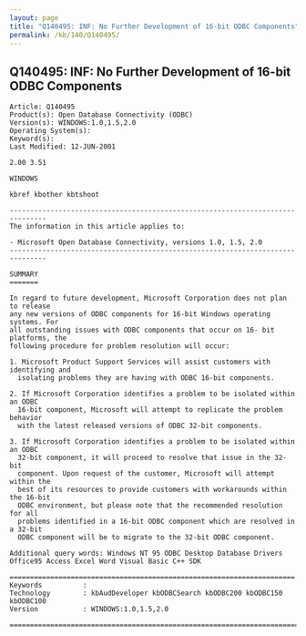 ```yaml
---
layout: page
title: "Q140495: INF: No Further Development of 16-bit ODBC Components"
permalink: /kb/140/Q140495/
---
```


## Q140495: INF: No Further Development of 16-bit ODBC Components

	Article: Q140495
	Product(s): Open Database Connectivity (ODBC)
	Version(s): WINDOWS:1.0,1.5,2.0
	Operating System(s): 
	Keyword(s): 
	Last Modified: 12-JUN-2001
	
	2.00 3.51
	
	WINDOWS
	
	kbref kbother kbtshoot
	
	-------------------------------------------------------------------------------
	The information in this article applies to:
	
	- Microsoft Open Database Connectivity, versions 1.0, 1.5, 2.0 
	-------------------------------------------------------------------------------
	
	SUMMARY
	=======
	
	In regard to future development, Microsoft Corporation does not plan to release
	any new versions of ODBC components for 16-bit Windows operating systems. For
	all outstanding issues with ODBC components that occur on 16- bit platforms, the
	following procedure for problem resolution will occur:
	
	1. Microsoft Product Support Services will assist customers with identifying and
	  isolating problems they are having with ODBC 16-bit components.
	
	2. If Microsoft Corporation identifies a problem to be isolated within an ODBC
	  16-bit component, Microsoft will attempt to replicate the problem behavior
	  with the latest released versions of ODBC 32-bit components.
	
	3. If Microsoft Corporation identifies a problem to be isolated within an ODBC
	  32-bit component, it will proceed to resolve that issue in the 32- bit
	  component. Upon request of the customer, Microsoft will attempt within the
	  best of its resources to provide customers with workarounds within the 16-bit
	  ODBC environment, but please note that the recommended resolution for all
	  problems identified in a 16-bit ODBC component which are resolved in a 32-bit
	  ODBC component will be to migrate to the 32-bit ODBC component.
	
	Additional query words: Windows NT 95 ODBC Desktop Database Drivers Office95 Access Excel Word Visual Basic C++ SDK
	
	======================================================================
	Keywords          :  
	Technology        : kbAudDeveloper kbODBCSearch kbODBC200 kbODBC150 kbODBC100
	Version           : WINDOWS:1.0,1.5,2.0
	
	=============================================================================
	
